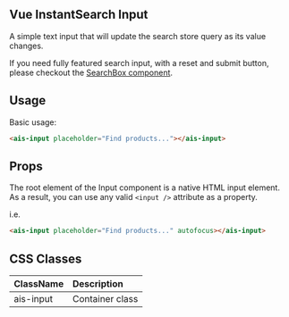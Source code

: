 Vue InstantSearch Input
---

A simple text input that will update the search store query as its value changes.

If you need fully featured search input, with a reset and submit button, please
checkout the [SearchBox component](search-box.md).

## Usage

Basic usage:

```html
<ais-input placeholder="Find products..."></ais-input>
```

## Props

The root element of the Input component is a native HTML input element.
As a result, you can use any valid `<input />` attribute as a property.

i.e.

```html
<ais-input placeholder="Find products..." autofocus></ais-input>
```

## CSS Classes

| ClassName | Description     |
|:----------|:----------------|
| ais-input | Container class |
